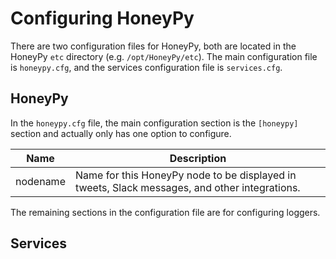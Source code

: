 # Configuring HoneyPy

There are two configuration files for HoneyPy, both are located in the HoneyPy `etc` directory (e.g. `/opt/HoneyPy/etc`). The main configuration file is `honeypy.cfg`, and the services configuration file is `services.cfg`.

## HoneyPy

In the `honeypy.cfg` file, the main configuration section is the `[honeypy]` section and actually only has one option to configure.

Name | Description
---------- | -------
nodename | Name for this HoneyPy node to be displayed in tweets, Slack messages, and other integrations.

The remaining sections in the configuration file are for configuring loggers.

## Services
